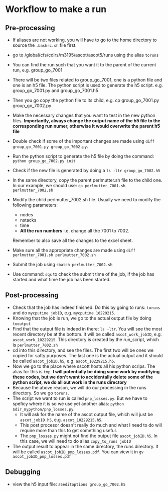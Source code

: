 # Workflow to make a run

## Pre-processing
- If aliases are not working, you will have to go to the home directory to source the `.bashrc.sh` file first. 
- go to /global/cfs/cdirs/m3195/ascot/ascot5/runs using the alias `toruns`
- You can find the run such that you want it to the parent of the current run, e.g. group_go_7001
- There will be two files related to group_go_7001, one is a python file and one is an h5 file. The python script is used to generate the h5 script. e.g. group_go_7001.py and group_go_7001.h5
- Then you go copy the python file to its child, e.g. cp group_go_7001.py group_go_7002.py
- Make the necessary changes that you want to test in the new python files. **Importantly, always change the output name of the h5 file to the corresponding run numer, otherwise it would overwrite the parent h5 file** 
- Double check if some of the important changes are made using `diff group_go_7001.py group_go_7002.py`. 
- Run the python script to generate the h5 file by doing the command: `python group_go_7002.py init` 
- Check if the new file is generated by doing a `ls -ltr group_go_7002.h5`
- In the same directory, copy the parent perlmutter.sh file to the child one. In our example, we should use: `cp perlmutter_7001.sh perlmutter_7002.sh`
- Modify the child perlmutter_7002.sh file. Usually we need to modify the following parameters: 
    - nodes
    - nstacks
    - time 
    - **All the run numbers** i.e. change all the 7001 to 7002. 
    
    Remember to also save all the changes to the excel sheet. 
- Make sure all the appropriate changes are made using `diff perlmutter_7001.sh perlmutter_7002.sh` 
- Submit the job using `sbatch perlmutter_7002.sh`
- Use command: `sqs` to check the submit time of the job, if the job has started and what time the job has been started. 

## Post-processing
- Check that the job has indeed finished. Do this by going to runs: `toruns` and do `mycputime jobID`, e.g. `mycputime 10229215`. 
- Knowing that the job is run, we go to the actual output file by doing `tooutput`
- Find that the output file is indeed in there: `ls -ltr`. You will see the most recent directory be at the bottom. It will be called `ascot_work_jobID`, e.g. `ascot_work_10229215`. This directory is created by the run_script, which is `perlmutter_7002.sh`
- cd into this directory, and see the files. The first two will be ones we copied for safty purposes. The last one is the actual output and it should be called `ascot_jobID.h5`, e.g. `ascot_10229215.h5`. 
- Now we go to the place where sscott hosts all his python scrips. The alias for this is `tmp`. **I will potentially be doing some work by modifying these codes, but we don't want to accidentally delete some of the python script, we do all out work in the runs directory**
- Because the above reason, we will do our processing in the runs directory. So we go `toruns`. 
- The script we want to run is called `pnp_losses.py`. But we have to speficy where it is so we use yet another alias: `python $dir_mypython/pnp_losses.py`.
    - It will ask for the name of the ascot output file, which will just be `ascot_jobID.h5`, e.g. `ascot_10229215.h5`. 
    - This post procesor doesn't really do much and what I need to do will require more than this to get something useful. 
    - The `pnp_losses.py` might not find the output file `ascot_jobID.h5`. In this case, we will need to do alias `copy_to_runs jobID`
- The output result to appear in the same directory, the runs directory. It will be called `ascot_jobID_pnp_losses.pdf`. You can view it in `gv ascot_jobID_pnp_losses.pdf`


## Debugging
- view the h5 input file: `a5editoptions group_go_7002.h5`